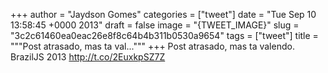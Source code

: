 
+++
author = "Jaydson Gomes"
categories = ["tweet"]
date = "Tue Sep 10 13:58:45 +0000 2013"
draft = false
image = "{TWEET_IMAGE}"
slug = "3c2c61460ea0eac26e8f8c64b4b311b0530a9654"
tags = ["tweet"]
title = """Post atrasado, mas ta val..."""
+++
Post atrasado, mas ta valendo. BrazilJS 2013 http://t.co/2EuxkpSZ7Z
